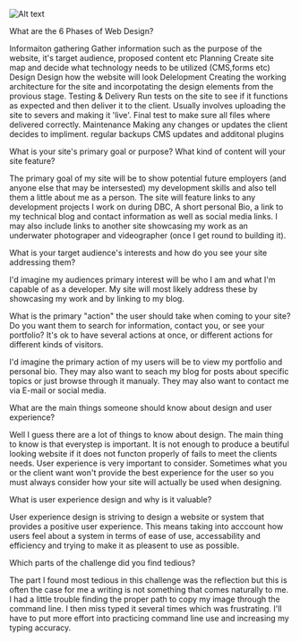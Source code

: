 ![Alt text](./imgs/site-map.png)

What are the 6 Phases of Web Design?

  Informaiton gathering
    Gather information such as the purpose of the website, it's target audience, proposed content etc
  Planning
    Create site map and decide what technology needs to be utilized (CMS,forms etc)
  Design
    Design how the website will look
  Delelopment
    Creating the working architecture for the site and incorpotating the design elements from the provious stage. 
  Testing & Delivery
    Run tests on the site to see if it functions as expected and then deliver it to the client. Usually involves uploading the site to severs and making it 'live'.  Final test to make sure all files where delivered correctly.
  Maintenance 
    Making any changes or updates the client decides to impliment.
    regular backups
    CMS updates and additonal plugins  

What is your site's primary goal or purpose? What kind of content will your site feature?

  The primary goal of my site will be to show potential future employers (and anyone else that may be intersested) my development skills and also tell them a little about me as a person. The site will feature links to any development projects I work on during DBC,  A short personal Bio,  a link to my technical blog and contact information as well as social media links.  I may also include links to another site showcasing my work as an underwater photograper and videographer (once I get round to building it).

What is your target audience's interests and how do you see your site addressing them?

   I'd imagine my audiences primary interest will be who I am and what I'm capable of as a developer.  My site will most likely address these by showcasing my work and by linking to my blog.
  

What is the primary "action" the user should take when coming to your site? Do you want them to search for information, contact you, or see your portfolio? It's ok to have several actions at once, or different actions for different kinds of visitors.

  I'd imagine the primary action of my users will be to view my portfolio and personal bio.  They may also want to seach my blog for posts about specific topics or just browse through it manualy. They may also want to contact me via E-mail or social media.

What are the main things someone should know about design and user experience?
   
   Well I guess there are a lot of things to know about design.  The main thing to know is that everystep is important. It is not enough to produce a beutiful looking website if it does not functon properly of fails to meet the clients needs. User experience is very important to consider. Sometimes what you or the client want won't provide the best experience for the user so you must always consider how your site will actually be used when designing.  
  

What is user experience design and why is it valuable? 
  
  User experience design is striving to design a website or system that provides a positive user experience.  This means taking into acccount how users feel about a system in terms of ease of use, accessability and efficiency and trying to make it as pleasent to use as possible. 

Which parts of the challenge did you find tedious? 
  
  The part I found most tedious in this challenge was the reflection but this is often the case for me a writing is not something that comes naturally to me. I had a little trouble finding the proper path to copy my image through the command line. I then miss typed it several times which was frustrating.  I'll have to put more effort into practicing command line use and increasing my typing accuracy.  



